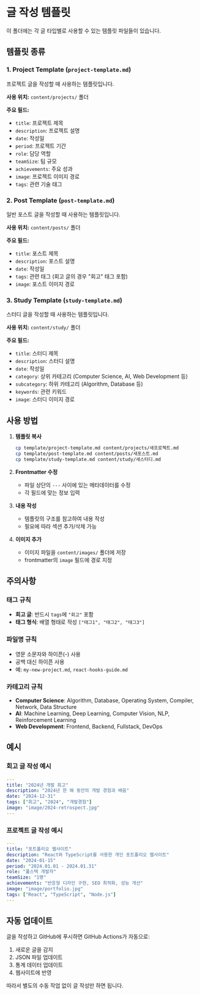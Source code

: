 # 글 작성 템플릿

이 폴더에는 각 글 타입별로 사용할 수 있는 템플릿 파일들이 있습니다.

## 템플릿 종류

### 1. Project Template (`project-template.md`)
프로젝트 글을 작성할 때 사용하는 템플릿입니다.

**사용 위치:** `content/projects/` 폴더

**주요 필드:**
- `title`: 프로젝트 제목
- `description`: 프로젝트 설명
- `date`: 작성일
- `period`: 프로젝트 기간
- `role`: 담당 역할
- `teamSize`: 팀 규모
- `achievements`: 주요 성과
- `image`: 프로젝트 이미지 경로
- `tags`: 관련 기술 태그

### 2. Post Template (`post-template.md`)
일반 포스트 글을 작성할 때 사용하는 템플릿입니다.

**사용 위치:** `content/posts/` 폴더

**주요 필드:**
- `title`: 포스트 제목
- `description`: 포스트 설명
- `date`: 작성일
- `tags`: 관련 태그 (회고 글의 경우 "회고" 태그 포함)
- `image`: 포스트 이미지 경로

### 3. Study Template (`study-template.md`)
스터디 글을 작성할 때 사용하는 템플릿입니다.

**사용 위치:** `content/study/` 폴더

**주요 필드:**
- `title`: 스터디 제목
- `description`: 스터디 설명
- `date`: 작성일
- `category`: 상위 카테고리 (Computer Science, AI, Web Development 등)
- `subcategory`: 하위 카테고리 (Algorithm, Database 등)
- `keywords`: 관련 키워드
- `image`: 스터디 이미지 경로

## 사용 방법

1. **템플릿 복사**
   ```bash
   cp template/project-template.md content/projects/새프로젝트.md
   cp template/post-template.md content/posts/새포스트.md
   cp template/study-template.md content/study/새스터디.md
   ```

2. **Frontmatter 수정**
   - 파일 상단의 `---` 사이에 있는 메타데이터를 수정
   - 각 필드에 맞는 정보 입력

3. **내용 작성**
   - 템플릿의 구조를 참고하여 내용 작성
   - 필요에 따라 섹션 추가/삭제 가능

4. **이미지 추가**
   - 이미지 파일을 `content/images/` 폴더에 저장
   - frontmatter의 `image` 필드에 경로 지정

## 주의사항

### 태그 규칙
- **회고 글**: 반드시 `tags`에 `"회고"` 포함
- **태그 형식**: 배열 형태로 작성 `["태그1", "태그2", "태그3"]`

### 파일명 규칙
- 영문 소문자와 하이픈(-) 사용
- 공백 대신 하이픈 사용
- 예: `my-new-project.md`, `react-hooks-guide.md`

### 카테고리 규칙
- **Computer Science**: Algorithm, Database, Operating System, Compiler, Network, Data Structure
- **AI**: Machine Learning, Deep Learning, Computer Vision, NLP, Reinforcement Learning
- **Web Development**: Frontend, Backend, Fullstack, DevOps

## 예시

### 회고 글 작성 예시
```yaml
---
title: "2024년 개발 회고"
description: "2024년 한 해 동안의 개발 경험과 배움"
date: "2024-12-31"
tags: ["회고", "2024", "개발경험"]
image: "image/2024-retrospect.jpg"
---
```

### 프로젝트 글 작성 예시
```yaml
---
title: "포트폴리오 웹사이트"
description: "React와 TypeScript를 사용한 개인 포트폴리오 웹사이트"
date: "2024-01-15"
period: "2024.01.01 - 2024.01.31"
role: "풀스택 개발자"
teamSize: "1명"
achievements: "반응형 디자인 구현, SEO 최적화, 성능 개선"
image: "image/portfolio.jpg"
tags: ["React", "TypeScript", "Node.js"]
---
```

## 자동 업데이트

글을 작성하고 GitHub에 푸시하면 GitHub Actions가 자동으로:
1. 새로운 글을 감지
2. JSON 파일 업데이트
3. 통계 데이터 업데이트
4. 웹사이트에 반영

따라서 별도의 수동 작업 없이 글 작성만 하면 됩니다.
